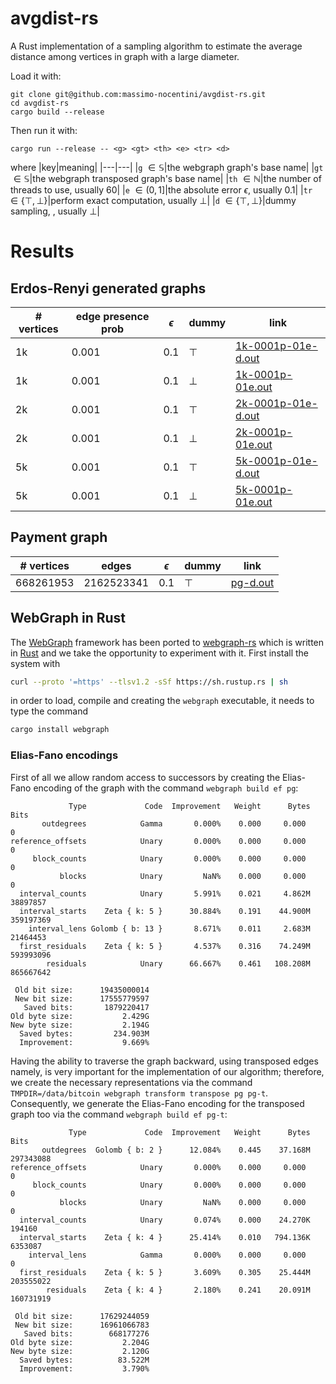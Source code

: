 # avgdist-rs

A Rust implementation of a sampling algorithm to estimate the average distance among vertices in graph with a large diameter.

Load it with:
```
git clone git@github.com:massimo-nocentini/avgdist-rs.git
cd avgdist-rs
cargo build --release
```

Then run it with:
```
cargo run --release -- <g> <gt> <th> <e> <tr> <d>
```
where
|key|meaning|
|---|---|
|`g` $\in \mathbb{S}$|the webgraph graph's base name|
|`gt` $\in \mathbb{S}$|the webgraph transposed graph's base name|
|`th` $\in \mathbb{N}$|the number of threads to use, usually $60$|
|`e` $\in (0, 1]$|the absolute error $\epsilon$, usually $0.1$|
|`tr` $\in \lbrace \top, \bot \rbrace$|perform exact computation, usually $\bot$|
|`d` $\in \lbrace \top, \bot \rbrace$|dummy sampling, , usually $\bot$|

# Results

## Erdos-Renyi generated graphs

|# vertices|edge presence prob|$\epsilon$|dummy|link|
|---|---|---|---|---|
|1k|0.001|0.1|$\top$|[1k-0001p-01e-d.out](https://github.com/massimo-nocentini/avgdist-rs/blob/master/data/erdos-renyi/result/1k-0001p-01e-d.out)|
|1k|0.001|0.1|$\bot$|[1k-0001p-01e.out](https://github.com/massimo-nocentini/avgdist-rs/blob/master/data/erdos-renyi/result/1k-0001p-01e.out)|
|2k|0.001|0.1|$\top$|[2k-0001p-01e-d.out](https://github.com/massimo-nocentini/avgdist-rs/blob/master/data/erdos-renyi/result/2k-0001p-01e-d.out)|
|2k|0.001|0.1|$\bot$|[2k-0001p-01e.out](https://github.com/massimo-nocentini/avgdist-rs/blob/master/data/erdos-renyi/result/2k-0001p-01e.out)|
|5k|0.001|0.1|$\top$|[5k-0001p-01e-d.out](https://github.com/massimo-nocentini/avgdist-rs/blob/master/data/erdos-renyi/result/5k-0001p-01e-d.out)|
|5k|0.001|0.1|$\bot$|[5k-0001p-01e.out](https://github.com/massimo-nocentini/avgdist-rs/blob/master/data/erdos-renyi/result/5k-0001p-01e.out)|


## Payment graph

|# vertices|edges|$\epsilon$|dummy|link|
|---|---|---|---|---|
|668261953|2162523341|0.1|$\top$|[pg-d.out](https://github.com/massimo-nocentini/avgdist-rs/blob/master/data/pg/result/pg-d.out)|

## WebGraph in Rust

The [WebGraph](https://webgraph.di.unimi.it/) framework has been ported to [webgraph-rs](https://github.com/vigna/webgraph-rs) which is written in [Rust](https://www.rust-lang.org/) and we take the opportunity to experiment with it. First install the system with 
```bash
curl --proto '=https' --tlsv1.2 -sSf https://sh.rustup.rs | sh
```
in order to load, compile and creating the `webgraph` executable, it needs to type the command 
```bash
cargo install webgraph
``` 

### Elias-Fano encodings

First of all we allow random access to successors by creating the Elias-Fano encoding of the graph with the command `webgraph build ef pg`:

```
             Type             Code  Improvement   Weight      Bytes             Bits
       outdegrees            Gamma       0.000%    0.000     0.000                 0
reference_offsets            Unary       0.000%    0.000     0.000                 0
     block_counts            Unary       0.000%    0.000     0.000                 0
           blocks            Unary         NaN%    0.000     0.000                 0
  interval_counts            Unary       5.991%    0.021     4.862M         38897857
  interval_starts    Zeta { k: 5 }      30.884%    0.191    44.900M        359197369
    interval_lens Golomb { b: 13 }       8.671%    0.011     2.683M         21464453
  first_residuals    Zeta { k: 5 }       4.537%    0.316    74.249M        593993096
        residuals            Unary      66.667%    0.461   108.208M        865667642

 Old bit size:      19435000014
 New bit size:      17555779597
   Saved bits:       1879220417
Old byte size:           2.429G
New byte size:           2.194G
  Saved bytes:         234.903M
  Improvement:           9.669%
```
Having the ability to traverse the graph backward, using transposed edges namely, is very important for the implementation of our algorithm; therefore, we create the necessary representations via the command `TMPDIR=/data/bitcoin webgraph transform transpose pg pg-t`. Consequently, we generate the Elias-Fano encoding for the transposed graph too via the command `webgraph build ef pg-t`:

```
             Type             Code  Improvement   Weight      Bytes             Bits
       outdegrees  Golomb { b: 2 }      12.084%    0.445    37.168M        297343088
reference_offsets            Unary       0.000%    0.000     0.000                 0
     block_counts            Unary       0.000%    0.000     0.000                 0
           blocks            Unary         NaN%    0.000     0.000                 0
  interval_counts            Unary       0.074%    0.000    24.270K           194160
  interval_starts    Zeta { k: 4 }      25.414%    0.010   794.136K          6353087
    interval_lens            Gamma       0.000%    0.000     0.000                 0
  first_residuals    Zeta { k: 5 }       3.609%    0.305    25.444M        203555022
        residuals    Zeta { k: 4 }       2.180%    0.241    20.091M        160731919

 Old bit size:      17629244059
 New bit size:      16961066783
   Saved bits:        668177276
Old byte size:           2.204G
New byte size:           2.120G
  Saved bytes:          83.522M
  Improvement:           3.790%
```

